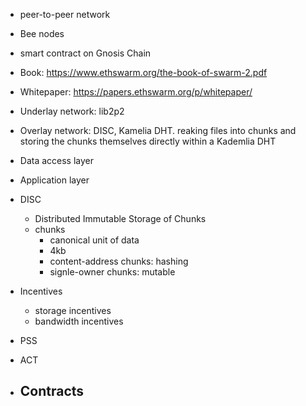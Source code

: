 - peer-to-peer network
- Bee nodes
- smart contract on Gnosis Chain

- Book: https://www.ethswarm.org/the-book-of-swarm-2.pdf
- Whitepaper: https://papers.ethswarm.org/p/whitepaper/


- Underlay network: lib2p2
- Overlay network: DISC, Kamelia DHT. reaking files into chunks and storing the chunks themselves directly within a Kademlia DHT
- Data access layer
- Application layer


- DISC
  - Distributed Immutable Storage of Chunks
  - chunks
    - canonical unit of data
    - 4kb
    - content-address chunks: hashing
    - signle-owner chunks: mutable

- Incentives
  - storage incentives
  - bandwidth incentives
- PSS
- ACT

- Contracts
  - 
